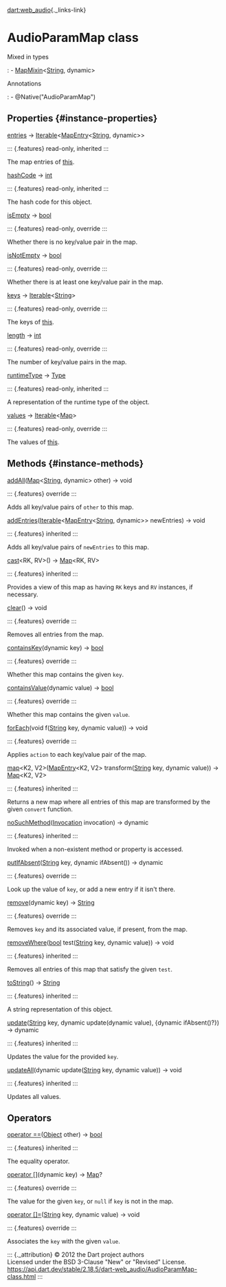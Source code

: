 [dart:web\_audio](../dart-web_audio/dart-web_audio-library){._links-link}

AudioParamMap class
===================

Mixed in types

:   -   [MapMixin](../dart-collection/mapmixin-class)\<[String](../dart-core/string-class),
        dynamic\>

Annotations

:   -   \@Native(\"AudioParamMap\")

Properties {#instance-properties}
----------

[entries](../dart-collection/mapmixin/entries) →
[Iterable](../dart-core/iterable-class)\<[MapEntry](../dart-core/mapentry-class)\<[String](../dart-core/string-class),
dynamic\>\>

::: {.features}
read-only, inherited
:::

The map entries of [this](audioparammap-class).

[hashCode](../dart-core/object/hashcode) → [int](../dart-core/int-class)

::: {.features}
read-only, inherited
:::

The hash code for this object.

[isEmpty](audioparammap/isempty) → [bool](../dart-core/bool-class)

::: {.features}
read-only, override
:::

Whether there is no key/value pair in the map.

[isNotEmpty](audioparammap/isnotempty) → [bool](../dart-core/bool-class)

::: {.features}
read-only, override
:::

Whether there is at least one key/value pair in the map.

[keys](audioparammap/keys) →
[Iterable](../dart-core/iterable-class)\<[String](../dart-core/string-class)\>

::: {.features}
read-only, override
:::

The keys of [this](audioparammap-class).

[length](audioparammap/length) → [int](../dart-core/int-class)

::: {.features}
read-only, override
:::

The number of key/value pairs in the map.

[runtimeType](../dart-core/object/runtimetype) →
[Type](../dart-core/type-class)

::: {.features}
read-only, inherited
:::

A representation of the runtime type of the object.

[values](audioparammap/values) →
[Iterable](../dart-core/iterable-class)\<[Map](../dart-core/map-class)\>

::: {.features}
read-only, override
:::

The values of [this](audioparammap-class).

Methods {#instance-methods}
-------

[addAll](audioparammap/addall)([Map](../dart-core/map-class)\<[String](../dart-core/string-class),
dynamic\> other) → void

::: {.features}
override
:::

Adds all key/value pairs of `other` to this map.

[addEntries](../dart-collection/mapmixin/addentries)([Iterable](../dart-core/iterable-class)\<[MapEntry](../dart-core/mapentry-class)\<[String](../dart-core/string-class),
dynamic\>\> newEntries) → void

::: {.features}
inherited
:::

Adds all key/value pairs of `newEntries` to this map.

[cast](../dart-collection/mapmixin/cast)\<RK, RV\>() →
[Map](../dart-core/map-class)\<RK, RV\>

::: {.features}
inherited
:::

Provides a view of this map as having `RK` keys and `RV` instances, if
necessary.

[clear](audioparammap/clear)() → void

::: {.features}
override
:::

Removes all entries from the map.

[containsKey](audioparammap/containskey)(dynamic key) →
[bool](../dart-core/bool-class)

::: {.features}
override
:::

Whether this map contains the given `key`.

[containsValue](audioparammap/containsvalue)(dynamic value) →
[bool](../dart-core/bool-class)

::: {.features}
override
:::

Whether this map contains the given `value`.

[forEach](audioparammap/foreach)(void
f([String](../dart-core/string-class) key, dynamic value)) → void

::: {.features}
override
:::

Applies `action` to each key/value pair of the map.

[map](../dart-collection/mapmixin/map)\<K2,
V2\>([MapEntry](../dart-core/mapentry-class)\<K2, V2\>
transform([String](../dart-core/string-class) key, dynamic value)) →
[Map](../dart-core/map-class)\<K2, V2\>

::: {.features}
inherited
:::

Returns a new map where all entries of this map are transformed by the
given `convert` function.

[noSuchMethod](../dart-core/object/nosuchmethod)([Invocation](../dart-core/invocation-class)
invocation) → dynamic

::: {.features}
inherited
:::

Invoked when a non-existent method or property is accessed.

[putIfAbsent](audioparammap/putifabsent)([String](../dart-core/string-class)
key, dynamic ifAbsent()) → dynamic

::: {.features}
override
:::

Look up the value of `key`, or add a new entry if it isn\'t there.

[remove](audioparammap/remove)(dynamic key) →
[String](../dart-core/string-class)

::: {.features}
override
:::

Removes `key` and its associated value, if present, from the map.

[removeWhere](../dart-collection/mapmixin/removewhere)([bool](../dart-core/bool-class)
test([String](../dart-core/string-class) key, dynamic value)) → void

::: {.features}
inherited
:::

Removes all entries of this map that satisfy the given `test`.

[toString](../dart-collection/mapmixin/tostring)() →
[String](../dart-core/string-class)

::: {.features}
inherited
:::

A string representation of this object.

[update](../dart-collection/mapmixin/update)([String](../dart-core/string-class)
key, dynamic update(dynamic value), {dynamic ifAbsent()?}) → dynamic

::: {.features}
inherited
:::

Updates the value for the provided `key`.

[updateAll](../dart-collection/mapmixin/updateall)(dynamic
update([String](../dart-core/string-class) key, dynamic value)) → void

::: {.features}
inherited
:::

Updates all values.

Operators
---------

[operator
==](../dart-core/object/operator_equals)([Object](../dart-core/object-class)
other) → [bool](../dart-core/bool-class)

::: {.features}
inherited
:::

The equality operator.

[operator \[\]](audioparammap/operator_get)(dynamic key) →
[Map](../dart-core/map-class)?

::: {.features}
override
:::

The value for the given `key`, or `null` if `key` is not in the map.

[operator
\[\]=](audioparammap/operator_put)([String](../dart-core/string-class)
key, dynamic value) → void

::: {.features}
override
:::

Associates the `key` with the given `value`.

::: {._attribution}
© 2012 the Dart project authors\
Licensed under the BSD 3-Clause \"New\" or \"Revised\" License.\
<https://api.dart.dev/stable/2.18.5/dart-web_audio/AudioParamMap-class.html>
:::
